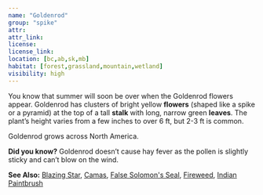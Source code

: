 ```yaml
---
name: "Goldenrod"
group: "spike"
attr: 
attr_link: 
license: 
license_link: 
location: [bc,ab,sk,mb]
habitat: [forest,grassland,mountain,wetland]
visibility: high 
---
```

You know that summer will soon be over when the Goldenrod flowers appear. Goldenrod has clusters of bright yellow **flowers** (shaped like a spike or a pyramid) at the top of a tall **stalk** with long, narrow green **leaves**. The plant’s height varies from a few inches to over 6 ft, but 2-3 ft is common.

Goldenrod grows across North America.

**Did you know?** Goldenrod doesn’t cause hay fever as the pollen is slightly sticky and can’t blow on the wind.

<!-- generated, do not edit -->
**See Also:**
[Blazing Star](/plants/blazstar),
[Camas](/plants/camas),
[False Solomon's Seal](/plants/falsesol),
[Fireweed](/plants/fireweed),
[Indian Paintbrush](/plants/indpaint)

